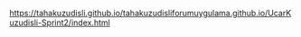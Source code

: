 https://tahakuzudisli.github.io/tahakuzudisliforumuygulama.github.io/UcarKuzudisli-Sprint2/index.html
